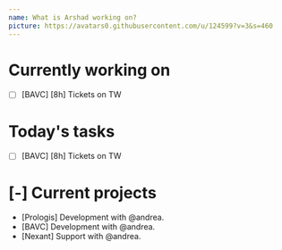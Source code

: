```yaml
---
name: What is Arshad working on?
picture: https://avatars0.githubusercontent.com/u/124599?v=3&s=460
---
```


# Currently working on

* [ ] [BAVC] [8h] Tickets on TW

# Today's tasks

* [ ] [BAVC] [8h] Tickets on TW

# [-] Current projects

* [Prologis] Development with @andrea.
* [BAVC] Development with @andrea.
* [Nexant] Support with @andrea.
